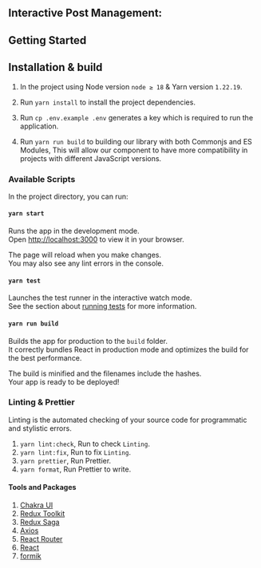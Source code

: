 
## Interactive Post Management:
## Getting Started

## Installation & build

1. In the project using Node version `node ≥ 18` & Yarn version `1.22.19`.

2. Run `yarn install` to install the project dependencies.

3. Run `cp .env.example .env` generates a key which is required to run the application.

4. Run `yarn run build` to building our library with both Commonjs and ES Modules, This will allow our component to have more compatibility in projects with different JavaScript versions.

### Available Scripts

In the project directory, you can run:

#### `yarn start`

Runs the app in the development mode.\
Open [http://localhost:3000](http://localhost:3000) to view it in your browser.

The page will reload when you make changes.\
You may also see any lint errors in the console.

#### `yarn test`

Launches the test runner in the interactive watch mode.\
See the section about [running tests](https://facebook.github.io/create-react-app/docs/running-tests) for more information.

#### `yarn run build`

Builds the app for production to the `build` folder.\
It correctly bundles React in production mode and optimizes the build for the best performance.

The build is minified and the filenames include the hashes.\
Your app is ready to be deployed!

### Linting & Prettier

 Linting is the automated checking of your source code for programmatic and stylistic errors.

1. `yarn lint:check`, Run to check `Linting`.
2. `yarn lint:fix`, Run to fix `Linting`.
3. `yarn prettier`, Run Prettier.
4. `yarn format`, Run Prettier to write.

#### Tools and Packages

1. [Chakra UI](https://chakra-ui.com/getting-started)
2. [Redux Toolkit](https://redux-toolkit.js.org/)
3. [Redux Saga](https://redux-saga.js.org/)
4. [Axios](https://axios-http.com/docs/intro)
5. [React Router](https://reactrouter.com/en/main)
6. [React](https://react.dev/)
7. [formik](https://formik.org/docs/overview)


